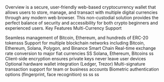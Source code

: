 Overview  is a secure, user-friendly web-based cryptocurrency wallet that allows users to store, manage, and transact with multiple digital currencies through any modern web browser. This non-custodial solution provides the perfect balance of security and accessibility for both crypto beginners and experienced users.
Key Features
Multi-Currency Support

Seamless management of Bitcoin, Ethereum, and hundreds of ERC-20 tokensss
Support for multiple blockchain networks including Bitcoin, Ethereum, Solana, Polygon, and Binance Smart Chain
Real-time exchange rate conversion to major fiat currencies
SS
Solana, Ethereum, Bitcoins
ss
Client-side encryption ensures private keys never leave user devices
Optional hardware wallet integration (Ledger, Trezor)
Multi-signature transaction support for team or business accounts
Biometric authentication options (fingerprint, face recognition)
ss
ss
ss
